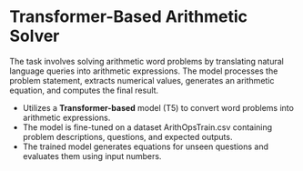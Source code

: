 # Transformer-Based Arithmetic Solver
The task involves solving arithmetic word problems by translating natural language queries into arithmetic expressions. The model processes the problem statement, extracts numerical values, generates an arithmetic equation, and computes the final result.
- Utilizes a **Transformer-based** model (T5) to convert word problems into arithmetic expressions.
- The model is fine-tuned on a dataset ArithOpsTrain.csv containing problem descriptions, questions, and expected outputs.
- The trained model generates equations for unseen questions and evaluates them using input numbers.

